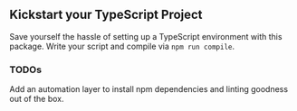 ## Kickstart your TypeScript Project

Save yourself the hassle of setting up a TypeScript environment with this package. Write your script and compile via `npm run compile`. 

### TODOs

Add an automation layer to install npm dependencies and linting goodness out of the box.

